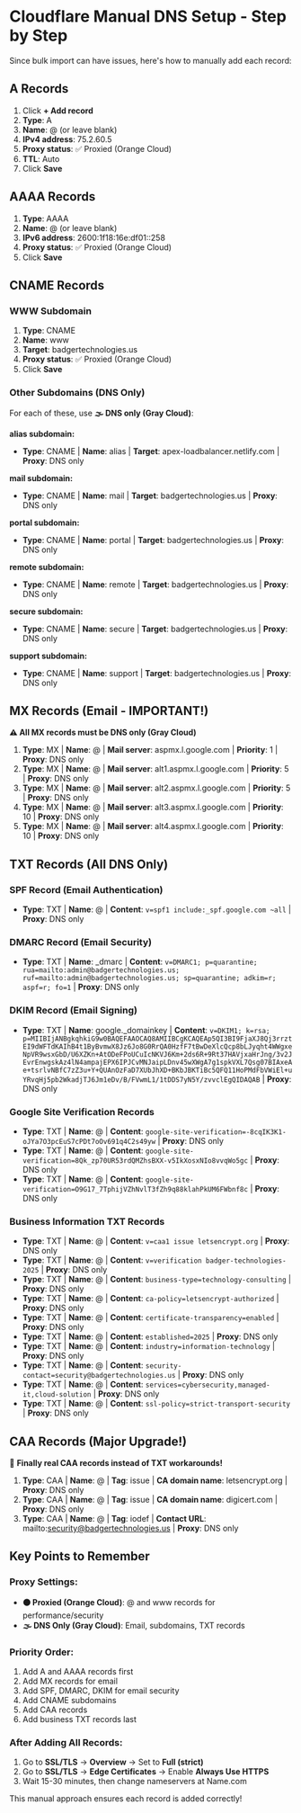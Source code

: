 # Cloudflare Manual DNS Setup - Step by Step

Since bulk import can have issues, here's how to manually add each record:

## A Records
1. Click **+ Add record**
2. **Type**: A
3. **Name**: @ (or leave blank)
4. **IPv4 address**: 75.2.60.5
5. **Proxy status**: ✅ Proxied (Orange Cloud)
6. **TTL**: Auto
7. Click **Save**

## AAAA Records  
1. **Type**: AAAA
2. **Name**: @ (or leave blank)
3. **IPv6 address**: 2600:1f18:16e:df01::258
4. **Proxy status**: ✅ Proxied (Orange Cloud)
5. Click **Save**

## CNAME Records

### WWW Subdomain
1. **Type**: CNAME
2. **Name**: www
3. **Target**: badgertechnologies.us
4. **Proxy status**: ✅ Proxied (Orange Cloud)
5. Click **Save**

### Other Subdomains (DNS Only)
For each of these, use **🌫️ DNS only (Gray Cloud)**:

**alias subdomain:**
- **Type**: CNAME | **Name**: alias | **Target**: apex-loadbalancer.netlify.com | **Proxy**: DNS only

**mail subdomain:**
- **Type**: CNAME | **Name**: mail | **Target**: badgertechnologies.us | **Proxy**: DNS only

**portal subdomain:**
- **Type**: CNAME | **Name**: portal | **Target**: badgertechnologies.us | **Proxy**: DNS only

**remote subdomain:**
- **Type**: CNAME | **Name**: remote | **Target**: badgertechnologies.us | **Proxy**: DNS only

**secure subdomain:**
- **Type**: CNAME | **Name**: secure | **Target**: badgertechnologies.us | **Proxy**: DNS only

**support subdomain:**
- **Type**: CNAME | **Name**: support | **Target**: badgertechnologies.us | **Proxy**: DNS only

## MX Records (Email - IMPORTANT!)
**⚠️ All MX records must be DNS only (Gray Cloud)**

1. **Type**: MX | **Name**: @ | **Mail server**: aspmx.l.google.com | **Priority**: 1 | **Proxy**: DNS only
2. **Type**: MX | **Name**: @ | **Mail server**: alt1.aspmx.l.google.com | **Priority**: 5 | **Proxy**: DNS only
3. **Type**: MX | **Name**: @ | **Mail server**: alt2.aspmx.l.google.com | **Priority**: 5 | **Proxy**: DNS only
4. **Type**: MX | **Name**: @ | **Mail server**: alt3.aspmx.l.google.com | **Priority**: 10 | **Proxy**: DNS only
5. **Type**: MX | **Name**: @ | **Mail server**: alt4.aspmx.l.google.com | **Priority**: 10 | **Proxy**: DNS only

## TXT Records (All DNS Only)

### SPF Record (Email Authentication)
- **Type**: TXT | **Name**: @ | **Content**: `v=spf1 include:_spf.google.com ~all` | **Proxy**: DNS only

### DMARC Record (Email Security)
- **Type**: TXT | **Name**: _dmarc | **Content**: `v=DMARC1; p=quarantine; rua=mailto:admin@badgertechnologies.us; ruf=mailto:admin@badgertechnologies.us; sp=quarantine; adkim=r; aspf=r; fo=1` | **Proxy**: DNS only

### DKIM Record (Email Signing)
- **Type**: TXT | **Name**: google._domainkey | **Content**: `v=DKIM1; k=rsa; p=MIIBIjANBgkqhkiG9w0BAQEFAAOCAQ8AMIIBCgKCAQEAp5QI3BI9FjaXJ8Qj3rrztEI9dWFTdKAIhB4t1ByBvmwX8Jz6Jo8G0RrQA0HzfF7tBwDeXlcQcp8bLJyqht4WWgxeNpVR9wsxGbD/U6XZKn+AtODeFPoUCuIcNKVJ6Km+2ds6R+9Rt37HAVjxaHrJng/3v2JEvrEnwgskAz4lN4ampajEPX6IPJCvMNJaipLDnv45wXWgA7g1spkVXL7Qsg07BIAxeAe+tsrlvNBfC7zZ3u+Y+QUAnOzFaD7XUbJhXD+BKbJBKTiBc5QFQ11HoPMdFbVWiEl+uYRvqHj5pb2WkadjTJ6Jm1eDv/B/FVwmL1/1tDDS7yN5Y/zvvclEgQIDAQAB` | **Proxy**: DNS only

### Google Site Verification Records
- **Type**: TXT | **Name**: @ | **Content**: `google-site-verification=-8cqIK3K1-oJYa7O3pcEuS7cPDt7oOv691q4C2s49yw` | **Proxy**: DNS only
- **Type**: TXT | **Name**: @ | **Content**: `google-site-verification=8Qk_zp70UR53rdQMZhsBXX-v5IkXosxNIo8vvqWo5gc` | **Proxy**: DNS only  
- **Type**: TXT | **Name**: @ | **Content**: `google-site-verification=O9G17_7TphijVZhNvlT3fZh9q88klahPkUM6FWbnf8c` | **Proxy**: DNS only

### Business Information TXT Records
- **Type**: TXT | **Name**: @ | **Content**: `v=caa1 issue letsencrypt.org` | **Proxy**: DNS only
- **Type**: TXT | **Name**: @ | **Content**: `v=verification badger-technologies-2025` | **Proxy**: DNS only
- **Type**: TXT | **Name**: @ | **Content**: `business-type=technology-consulting` | **Proxy**: DNS only
- **Type**: TXT | **Name**: @ | **Content**: `ca-policy=letsencrypt-authorized` | **Proxy**: DNS only
- **Type**: TXT | **Name**: @ | **Content**: `certificate-transparency=enabled` | **Proxy**: DNS only
- **Type**: TXT | **Name**: @ | **Content**: `established=2025` | **Proxy**: DNS only
- **Type**: TXT | **Name**: @ | **Content**: `industry=information-technology` | **Proxy**: DNS only
- **Type**: TXT | **Name**: @ | **Content**: `security-contact=security@badgertechnologies.us` | **Proxy**: DNS only
- **Type**: TXT | **Name**: @ | **Content**: `services=cybersecurity,managed-it,cloud-solution` | **Proxy**: DNS only
- **Type**: TXT | **Name**: @ | **Content**: `ssl-policy=strict-transport-security` | **Proxy**: DNS only

## CAA Records (Major Upgrade!)
🎉 **Finally real CAA records instead of TXT workarounds!**

1. **Type**: CAA | **Name**: @ | **Tag**: issue | **CA domain name**: letsencrypt.org | **Proxy**: DNS only
2. **Type**: CAA | **Name**: @ | **Tag**: issue | **CA domain name**: digicert.com | **Proxy**: DNS only
3. **Type**: CAA | **Name**: @ | **Tag**: iodef | **Contact URL**: mailto:security@badgertechnologies.us | **Proxy**: DNS only

## Key Points to Remember

### Proxy Settings:
- **🟠 Proxied (Orange Cloud)**: @ and www records for performance/security
- **🌫️ DNS Only (Gray Cloud)**: Email, subdomains, TXT records

### Priority Order:
1. Add A and AAAA records first
2. Add MX records for email
3. Add SPF, DMARC, DKIM for email security
4. Add CNAME subdomains
5. Add CAA records
6. Add business TXT records last

### After Adding All Records:
1. Go to **SSL/TLS** → **Overview** → Set to **Full (strict)**
2. Go to **SSL/TLS** → **Edge Certificates** → Enable **Always Use HTTPS**
3. Wait 15-30 minutes, then change nameservers at Name.com

This manual approach ensures each record is added correctly!
